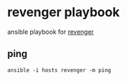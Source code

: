 # revenger playbook

ansible playbook for [revenger](https://revenger.in)

## ping

```
ansible -i hosts revenger -m ping
```
